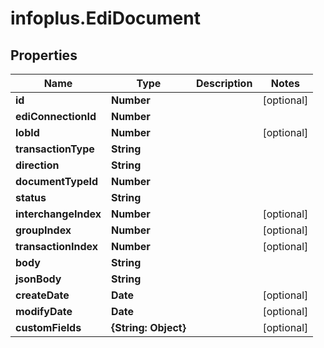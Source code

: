 # infoplus.EdiDocument

## Properties
Name | Type | Description | Notes
------------ | ------------- | ------------- | -------------
**id** | **Number** |  | [optional] 
**ediConnectionId** | **Number** |  | 
**lobId** | **Number** |  | [optional] 
**transactionType** | **String** |  | 
**direction** | **String** |  | 
**documentTypeId** | **Number** |  | 
**status** | **String** |  | 
**interchangeIndex** | **Number** |  | [optional] 
**groupIndex** | **Number** |  | [optional] 
**transactionIndex** | **Number** |  | [optional] 
**body** | **String** |  | 
**jsonBody** | **String** |  | 
**createDate** | **Date** |  | [optional] 
**modifyDate** | **Date** |  | [optional] 
**customFields** | **{String: Object}** |  | [optional] 


